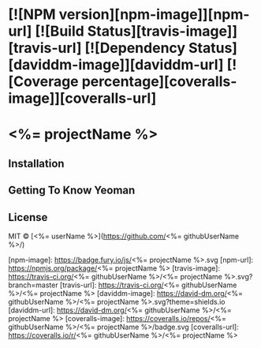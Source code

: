 # [![NPM version][npm-image]][npm-url] [![Build Status][travis-image]][travis-url] [![Dependency Status][daviddm-image]][daviddm-url] [![Coverage percentage][coveralls-image]][coveralls-url]

# <%= projectName %>

## Installation

## Getting To Know Yeoman

## License

MIT © [<%= userName %>](https://github.com/<%= githubUserName %>/)


[npm-image]: https://badge.fury.io/js/<%= projectName %>.svg
[npm-url]: https://npmjs.org/package/<%= projectName %>
[travis-image]: https://travis-ci.org/<%= githubUserName %>/<%= projectName %>.svg?branch=master
[travis-url]: https://travis-ci.org/<%= githubUserName %>/<%= projectName %>
[daviddm-image]: https://david-dm.org/<%= githubUserName %>/<%= projectName %>.svg?theme=shields.io
[daviddm-url]: https://david-dm.org/<%= githubUserName %>/<%= projectName %>
[coveralls-image]: https://coveralls.io/repos/<%= githubUserName %>/<%= projectName %>/badge.svg
[coveralls-url]: https://coveralls.io/r/<%= githubUserName %>/<%= projectName %>
